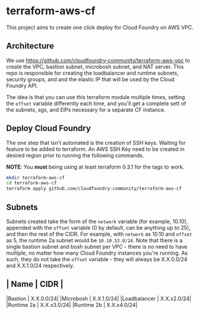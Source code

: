 # terraform-aws-cf

This project aims to create one click deploy for Cloud Foundry on AWS VPC.

## Architecture
We use https://github.com/cloudfoundry-community/terraform-aws-vpc to create the
VPC, bastion subnet, microbosh subnet, and NAT server. This repo is responsible
for creating the loadbalancer and runtime subnets, security groups, and and the
elastic IP that will be used by the Cloud Foundry API.

The idea is that you can use this terraform module multiple times, setting the
`offset` variable differently each time, and you'll get a complete sett of the
subnets, sgs, and EIPs necessary for a separate CF instance.

## Deploy Cloud Foundry

The one step that isn't automated is the creation of SSH keys. Waiting for feature to be added to terraform.
An AWS SSH Key need to be created in desired region prior to running the following commands.

**NOTE**: You **must** being using at least terraform 0.3.1 for the tags to work.

```bash
mkdir terraform-aws-cf
cd terraform-aws-cf
terraform apply github.com/cloudfoundry-community/terraform-aws-cf
```

## Subnets

Subnets created take the form of the `network` variable (for example, 10.10),
appended with the `offset` variable (0 by default, can be anything up to 25),
and then the rest of the CIDR. For example, with `network` as 10.10 and `offset`
as 5, the runtime 2a subnet would be `10.10.53.0/24`. Note that there is a single
bastion subnet and bosh subnet per VPC - there is no need to have multiple, no
matter how many Cloud Foundry instances you're running. As such, they do not take
the `offset` variable - they will always be X.X.0.0/24 and X.X.1.0/24 respectively.

|    Name    |     CIDR  |
--------------------------
|Bastion      | X.X.0.0/24|
|Microbosh    | X.X.1.0/24|
|Loadbalancer | X.X.x2.0/24|
|Runtime 2a   | X.X.x3.0/24|
|Runtime 2b   | X.X.x4.0/24|
